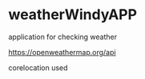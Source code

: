 # weatherWindyAPP


application for checking weather


https://openweathermap.org/api


corelocation used
